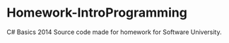 Homework-IntroProgramming
=========================

C# Basics 2014
Source code made for homework for Software University.
